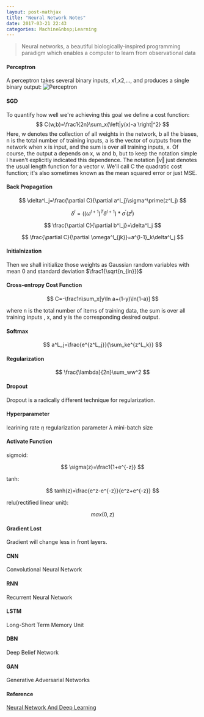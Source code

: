 ```yaml
---
layout: post-mathjax
title: "Neural Network Notes"
date: 2017-03-21 22:43
categories: Machine&nbsp;Learning
---
```


> Neural networks, a beautiful biologically-inspired programming paradigm which enables a computer to learn from observational data

#### Perceptron
A perceptron takes several binary inputs, x1,x2,…, and produces a single binary output:
![Perceptron](../../../../assets/images/perceptron.png)


#### SGD
To quantify how well we're achieving this goal we define a cost function:
$$ 
C(w,b)=\frac1{2n}\sum_x{\left|y(x)-a \right|^2}
$$
Here, w denotes the collection of all weights in the network, b all the biases, n is the total number of training inputs, a is the vector of outputs from the network when x is input, and the sum is over all training inputs, x. Of course, the output a depends on x, w and b, but to keep the notation simple I haven't explicitly indicated this dependence. The notation ‖v‖ just denotes the usual length function for a vector v. We'll call C the quadratic cost function; it's also sometimes known as the mean squared error or just MSE.

#### Back Propagation

$$ 
\delta^l_j=\frac{\partial C}{\partial a^l_j}\sigma^\prime(z^l_j) 
$$

$$
\delta^l=((\omega^{l+1})^T\delta^{l+1})*\sigma^\prime(z^l)
$$

$$
\frac{\partial C}{\partial b^l_j}=\delta^l_j
$$

$$
\frac{\partial C}{\partial \omega^l_{jk}}=a^{l-1}_k\delta^l_j
$$

#### Initialnization
Then we shall initialize those weights as Gaussian random variables with mean 0 and standard deviation $\frac1{\sqrt{n_{in}}}$

#### Cross-entropy Cost Function

$$
C=-\frac1n\sum_x[y\ln a+(1-y)\ln(1-a)]
$$

where n is the total number of items of training data, the sum is over all training inputs , x, and y is the corresponding desired output.

#### Softmax

$$
a^L_j=\frac{e^{z^L_j}}{\sum_ke^{z^L_k}}
$$

#### Regularization

$$
\frac{\lambda}{2n}\sum_ww^2
$$

#### Dropout
Dropout is a radically different technique for regularization.

#### Hyperparameter
learining rate $\eta$
regularization parameter $\lambda$
mini-batch size

#### Activate Function

sigmoid: 

$$
\sigma(z)=\frac1{1+e^{-z}}
$$

tanh: 

$$
tanh(z)=\frac{e^z-e^{-z}}{e^z+e^{-z}}
$$

relu(rectified linear unit): 

$$
max(0,z)
$$

#### Gradient Lost
Gradient will change less in front layers.

#### CNN
Convolutional Neural Network 

#### RNN
Recurrent Neural Network

#### LSTM
Long-Short Term Memory Unit

#### DBN
Deep Belief Network

#### GAN
Generative Adversarial Networks

#### Reference
[Neural Network And Deep Learning](http://neuralnetworksanddeeplearning.com)
